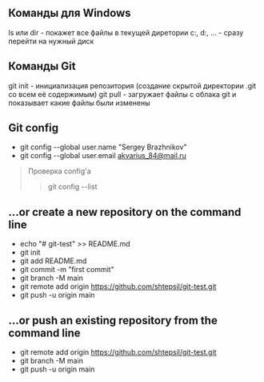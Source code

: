 ## Команды для Windows
ls или dir - покажет все файлы в текущей диретории
c:, d:, ... - сразу перейти на нужный диск

## Команды Git
git init - инициализация репозитория (создание скрытой директории .git со всем её содержимым)
git pull - загружает файлы с облака git и показывает какие файлы были изменены

## Git config
- git config --global user.name "Sergey Brazhnikov"
- git config --global user.email akvarius_84@mail.ru
> Проверка config'a
> > git config --list

## …or create a new repository on the command line
- echo "# git-test" >> README.md
- git init
- git add README.md
- git commit -m "first commit"
- git branch -M main
- git remote add origin https://github.com/shtepsil/git-test.git
- git push -u origin main

## …or push an existing repository from the command line
- git remote add origin https://github.com/shtepsil/git-test.git
- git branch -M main
- git push -u origin main